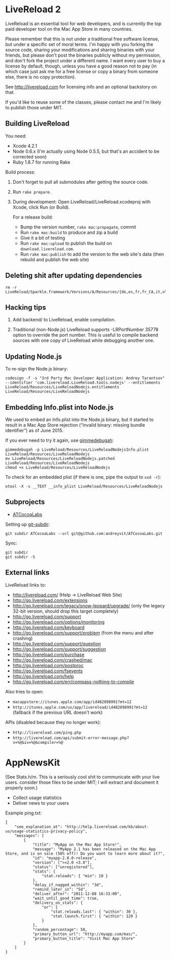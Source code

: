 LiveReload 2
============

LiveReload is an essential tool for web developers, and is currently the top paid developer tool on the Mac App Store in many countries.

Please remember that this is not under a traditional free software license, but under a specific set of moral terms. I'm happy with you forking the source code, sharing your modifications and sharing binaries with your friends, but please don't post the binaries publicly without my permission, and don't fork the project under a different name. I want every user to buy a license by default, though, unless you have a good reason not to pay (in which case just ask me for a free license or copy a binary from someone else, there is no copy protection).

See http://livereload.com for licensing info and an optional backstory on that.

If you'd like to reuse some of the classes, please contact me and I'm likely to publish those under MIT.


Building LiveReload
-------------------

You need:

* Xcode 4.2.1
* Node 0.6.x (I'm actually using Node 0.5.5, but that's an accident to be corrected soon)
* Ruby 1.8.7 for running Rake

Build process:

1. Don't forget to pull all submodules after getting the source code.

2. Run `rake prepare`.

3. During development: Open LiveReload/LiveReload.xcodeproj with Xcode, click Run (or Build).

    For a release build:

    * Bump the version number, `rake mac:propagate`, commit
    * Run `rake mac:build` to produce and zip a build
    * Give it a bit of testing
    * Run `rake mac:upload` to publish the build on `download.livereload.com`.
    * Run `rake mac:publish` to add the version to the web site's data (then rebuild and publish the web site)


Deleting shit after updating dependencies
-----------------------------------------

    rm -r LiveReload/Sparkle.framework/Versions/A/Resources/{de,es,fr,fr_CA,it,nl,ru,sv}.lproj


Hacking tips
------------

1. Add backend/ to LiveReload, enable compilation.

2. Traditional (non-Node.js) LiveReload supports -LRPortNumber 35778 option to override the port number. This is useful to compile backend sources with one copy of LiveReload while debugging another one.


Updating Node.js
----------------

To re-sign the Node.js binary:

    codesign -f -s "3rd Party Mac Developer Application: Andrey Tarantsov" --identifier 'com.livereload.LiveReload.tools.nodejs' --entitlements LiveReload/Resources/LiveReloadNodejs.entitlements LiveReload/Resources/LiveReloadNodejs


Embedding Info.plist into Node.js
---------------------------------

We used to embed an Info.plist into the Node.js binary, but it started to result in a Mac App Store rejection (“invalid binary: missing bundle identifier”) as of June 2015.

If you ever need to try it again, use [gimmedebugah](https://github.com/gdbinit/gimmedebugah):

    gimmedebugah -p LiveReload/Resources/LiveReloadNodejsInfo.plist LiveReload/Resources/LiveReloadNodejs
    mv LiveReload/Resources/LiveReloadNodejs.patched LiveReload/Resources/LiveReloadNodejs
    chmod +x LiveReload/Resources/LiveReloadNodejs

To check for an embedded plist (if there is one, pipe the output to `xxd -r`):

    otool -X -s __TEXT __info_plist LiveReload/Resources/LiveReloadNodejs


Subprojects
-----------

* [ATCocoaLabs](https://github.com/andreyvit/ATCocoaLabs/)

Setting up [git-subdir](https://github.com/andreyvit/git-subdir/):

    git subdir ATCocoaLabs --url git@github.com:andreyvit/ATCocoaLabs.git

Sync:

    git subdir
    git subdir -S


External links
--------------

LiveReload links to:

* http://livereload.com/ (Help → LiveReload Web Site)
* http://go.livereload.com/extensions
* http://go.livereload.com/legacy/snow-leopard/upgrade/ (only the legacy 32-bit version, should drop this target completely)
* http://go.livereload.com/support
* http://go.livereload.com/options/monitoring
* http://go.livereload.com/keyboard
* http://go.livereload.com/support/problem (from the menu and after crashing)
* http://go.livereload.com/support/question
* http://go.livereload.com/support/suggestion
* http://go.livereload.com/purchase
* http://go.livereload.com/crashed/mac
* http://go.livereload.com/postproc
* http://go.livereload.com/fsevents
* http://go.livereload.com/help
* http://go.livereload.com/err/compass-nothing-to-compile

Also tries to open:

* `macappstore://itunes.apple.com/app/id482898991?mt=12`
* `http://itunes.apple.com/us/app/livereload/id482898991?mt=12` (fallback if the previous URL doesn't work)

APIs (disabled because they no longer work):

* `http://livereload.com/ping.php`
* `http://livereload.com/api/submit-error-message.php?v=%@&iv=%@&compiler=%@`


AppNewsKit
==========

(See Stats.h/m. This is a seriously cool shit to communicate with your live users. consider those files to be under MIT; I will extract and document it properly soon.)

* Collect usage statistics
* Deliver news to your users

Example ping.txt:

    {
        "see_explanation_at": "http://help.livereload.com/kb/about-us/usage-statistics-privacy-policy",
        "messages": [
            {
                "title": "MyApp on the Mac App Store!",
                "message": "MyApp 2.1 has been released on the Mac App Store, and is on sale (50% off)! Do you want to learn more about it?",
                "id": "myapp-2.0.0-release",
                "version": [">=2.0 <3.0"],
                "status": ["unregistered"],
                "stats": {
                    "stat.reloads": { "min": 10 }
                },
                "delay_if_nagged_within": "3d",
                "remind_later_in": "5d",
                "deliver_after": "2011-12-08 16:33:00",
                "wait_until_good_time": true,
                "delivery_on_stats": {
                    "or": {
                        "stat.reloads.last": { "within": 30 },
                        "stat.launch.first": { "within": 120 }
                    }
                },
                "random_percentage": 50,
                "primary_button_url": "http://myapp.com/mas/",
                "primary_button_title": "Visit Mac App Store"
            }
        ]
    }
